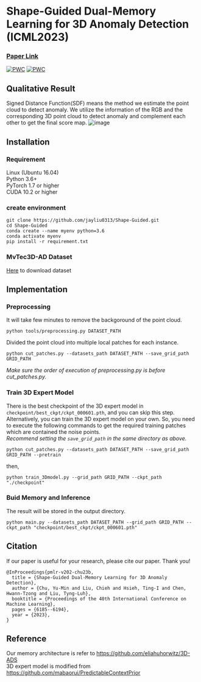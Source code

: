 # Shape-Guided Dual-Memory Learning for 3D Anomaly Detection (ICML2023)
### [Paper Link](https://openreview.net/pdf?id=IkSGn9fcPz)
[![PWC](https://img.shields.io/endpoint.svg?url=https://paperswithcode.com/badge/shape-guided-shape-guided-dual-memory/3d-anomaly-detection-and-segmentation-on)](https://paperswithcode.com/sota/3d-anomaly-detection-and-segmentation-on?p=shape-guided-shape-guided-dual-memory)
[![PWC](https://img.shields.io/endpoint.svg?url=https://paperswithcode.com/badge/shape-guided-shape-guided-dual-memory/rgb-3d-anomaly-detection-and-segmentation-on)](https://paperswithcode.com/sota/rgb-3d-anomaly-detection-and-segmentation-on?p=shape-guided-shape-guided-dual-memory)
## Qualitative Result
Signed Distance Function(SDF) means the method we estimate the point cloud to detect anomaly. We utilize the information of the RGB and the corresponding 3D point cloud to detect anomaly and complement each other to get the final score map.
![image](https://github.com/jayliu0313/Shape-Guided/blob/main/img/complementary_heatmap.png)
## Installation
### Requirement
Linux (Ubuntu 16.04)  
Python 3.6+  
PyTorch 1.7 or higher  
CUDA 10.2 or higher

### create environment
```
git clone https://github.com/jayliu0313/Shape-Guided.git
cd Shape-Guided
conda create --name myenv python=3.6
conda activate myenv
pip install -r requirement.txt
```

### MvTec3D-AD Dataset
[Here](https://www.mvtec.com/company/research/datasets/mvtec-3d-ad) to download dataset

## Implementation

### Preprocessing
It will take few minutes to remove the backgoround of the point cloud.
```
python tools/preprocessing.py DATASET_PATH
```
Divided the point cloud into multiple local patches for each instance.<br/>
```
python cut_patches.py --datasets_path DATASET_PATH --save_grid_path GRID_PATH
```
*Make sure the order of execution of preprocessing.py is before cut_patches.py.* <br/>

### Train 3D Expert Model
There is the best checkpoint of the 3D expert model in ```checkpoint/best_ckpt/ckpt_000601.pth```, and you can skip this step. Alternatively, you can train the 3D expert model on your own. So, you need to execute the following commands to get the required training patches which are contained the noise points.<br/>
*Recommend setting the ```save_grid_path``` in the same directory as above.*
```
python cut_patches.py --datasets_path DATASET_PATH --save_grid_path GRID_PATH --pretrain
```
then,
```
python train_3Dmodel.py --grid_path GRID_PATH --ckpt_path "./checkpoint"
```

### Buid Memory and Inference
The result will be stored in the output directory.
```
python main.py --datasets_path DATASET_PATH --grid_path GRID_PATH --ckpt_path "checkpoint/best_ckpt/ckpt_000601.pth"
```

## Citation
If our paper is useful for your research, please cite our paper. Thank you!
```
@InProceedings{pmlr-v202-chu23b,
  title = {Shape-Guided Dual-Memory Learning for 3D Anomaly Detection},
  author = {Chu, Yu-Min and Liu, Chieh and Hsieh, Ting-I and Chen, Hwann-Tzong and Liu, Tyng-Luh},
  booktitle = {Proceedings of the 40th International Conference on Machine Learning},
  pages = {6185--6194},
  year = {2023},
}
```

## Reference
Our memory architecture is refer to https://github.com/eliahuhorwitz/3D-ADS  
3D expert model is modified from https://github.com/mabaorui/PredictableContextPrior
